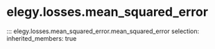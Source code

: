 
# elegy.losses.mean_squared_error
::: elegy.losses.mean_squared_error.mean_squared_error
    selection:
        inherited_members: true